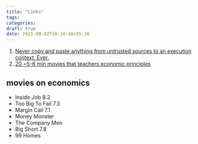 ```yaml
---
title: "Links"
tags:
categories: 
draft: true
date: 2021-08-02T10:10:48+05:30
---
```



1. [Never copy and paste anything from untrusted sources to an execution context. Ever.][0]
2. [20 ~5-6 min movies that teachers economic principles][1]

## movies on economics 

- Inside Job 8.2
- Too Big To Fail 7.3 
- Margin Call 7.1
- Money Monster 
- The Company Men 
- Big Short 7.8
- 99 Homes 

[0]: http://thejh.net/misc/website-terminal-copy-paste
[1]: https://wetheeconomy.com
